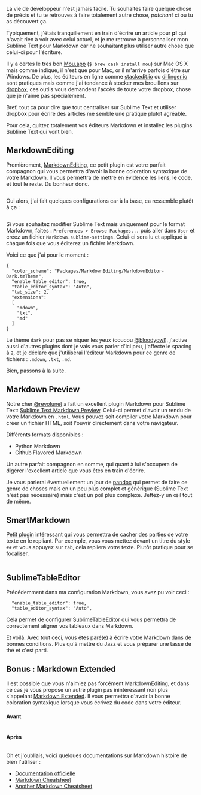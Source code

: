 La vie de développeur n'est jamais facile. Tu souhaites faire quelque chose de précis et tu te retrouves à faire totalement autre chose, _patchant_ ci ou tu as découvert ça.

Typiquement, j'étais tranquillement en train d'écrire un article pour **p!** qui n'avait rien à voir avec celui actuel, et je me retrouve à personnaliser mon Sublime Text pour Markdown car ne souhaitant plus utiliser autre chose que celui-ci pour l'écriture.

Il y a certes le très bon [Mou.app](http://mouapp.com/) (`$ brew cask install mou`) sur Mac OS X mais comme indiqué, il n'est que pour Mac, or il m'arrive parfois d'être sur Windows.
De plus, les éditeurs en ligne comme [stackedit.io](https://stackedit.io/) ou [dillinger.io](http://dillinger.io/) sont pratiques mais comme j'ai tendance à stocker mes brouillons sur [dropbox](https://db.tt/nTkiSUb), ces outils vous demandent l'accès de toute votre dropbox, chose que je n'aime pas spécialement.

Bref, tout ça pour dire que tout centraliser sur Sublime Text et utiliser dropbox pour écrire des articles me semble une pratique plutôt agréable.

Pour cela, quittez totalement vos éditeurs Markdown et installez les plugins Sublime Text qui vont bien.

## MarkdownEditing

Premièrement, [MarkdownEditing](http://ttscoff.github.io/MarkdownEditing/), ce petit plugin est votre parfait compagnon qui vous permettra d'avoir la bonne coloration syntaxique de votre Markdown. Il vous permettra de mettre en évidence les liens, le code, et tout le reste. Du bonheur donc.

<img alt="" class="putainde-Img" src="{{ happyplan.baseUrls.media }}/preview-markdownediting.png">

Oui alors, j'ai fait quelques configurations car à la base, ca ressemble plutôt à ça :

<img alt="" class="putainde-Img" src="{{ happyplan.baseUrls.media }}/preview-markdownediting-light.png">

Si vous souhaitez modifier Sublime Text mais uniquement pour le format Markdown, faites : `Preferences > Browse Packages...` puis aller dans `User` et créez un fichier `Markdown.sublime-settings`. Celui-ci sera lu et appliqué à chaque fois que vous éditerez un fichier Markdown.

Voici ce que j'ai pour le moment :

```
{
  "color_scheme": "Packages/MarkdownEditing/MarkdownEditor-Dark.tmTheme",
  "enable_table_editor": true,
  "table_editor_syntax": "Auto",
  "tab_size": 2,
  "extensions":
  [
    "mdown",
    "txt",
    "md"
  ]
}
```

Le thème `dark` pour pas se niquer les yeux (coucou [@bloodyowl](https://twitter.com/bloodyowl)), j'active aussi d'autres plugins dont je vais vous parler d'ici peu, j'affecte le spacing à `2`, et je déclare que j'utiliserai l'éditeur Markdown pour ce genre de fichiers : `.mdown`, `.txt`, `.md`.

Bien, passons à la suite.

## Markdown Preview

Notre cher [@revolunet](https://twitter.com/revolunet) a fait un excellent plugin Markdown pour Sublime Text: [Sublime Text Markdown Preview](https://github.com/revolunet/sublimetext-markdown-preview). Celui-ci permet d'avoir un rendu de votre Markdown en `.html`. Vous pouvez soit compiler votre Markdown pour créer un fichier HTML, soit l'ouvrir directement dans votre navigateur.

Différents formats disponibles :

- Python Markdown
- Github Flavored Markdown

Un autre parfait compagnon en somme, qui quant à lui s'occupera de digérer l'excellent article que vous êtes en train d'écrire.

Je vous parlerai éventuellement un jour de [pandoc](http://johnmacfarlane.net/pandoc/) qui permet de faire ce genre de choses mais en un peu plus complet et générique (Sublime Text n'est pas nécessaire) mais c'est un poil plus complexe. Jettez-y un œil tout de même.

## SmartMarkdown

[Petit plugin](https://github.com/demon386/SmartMarkdown) intéressant qui vous permettra de cacher des parties de votre texte en le repliant. Par exemple, vous vous mettez devant un titre du style `##` et vous appuyez sur `tab`, cela repliera votre texte. Plutôt pratique pour se focaliser.

<img alt="" class="putainde-Img" src="{{ happyplan.baseUrls.media }}/preview-smartmarkdown.png">

## SublimeTableEditor

Précédemment dans ma configuration Markdown, vous avez pu voir ceci :

```
  "enable_table_editor": true,
  "table_editor_syntax": "Auto",
```

Cela permet de configurer [SublimeTableEditor](https://github.com/vkocubinsky/SublimeTableEditor) qui vous permettra de correctement aligner vos tableaux dans Markdown.


Et voilà. Avec tout ceci, vous êtes paré(e) à écrire votre Markdown dans de bonnes conditions. Plus qu'à mettre du Jazz et vous préparer une tasse de thé et c'est parti.

## Bonus : Markdown Extended

Il est possible que vous n'aimiez pas forcément MarkdownEditing, et dans ce cas je vous propose un autre plugin pas inintéressant non plus s'appelant [Markdown Extended](https://github.com/jonschlinkert/sublime-markdown-extended). Il vous permettra d'avoir la bonne coloration syntaxique lorsque vous écrivez du code dans votre éditeur.

#### Avant

<img alt="" class="putainde-Img" src="{{ happyplan.baseUrls.media }}/preview-markdownextended-before.png">

#### Après

<img alt="" class="putainde-Img" src="{{ happyplan.baseUrls.media }}/preview-markdownextended-after.png">


Oh et j'oubliais, voici quelques documentations sur Markdown histoire de bien l'utiliser :

- [Documentation officielle](http://daringfireball.net/projects/markdown/syntax)
- [Markdown Cheatsheet](https://github.com/adam-p/markdown-here/wiki/Markdown-Cheatsheet)
- [Another Markdown Cheatsheet](http://warpedvisions.org/projects/markdown-cheat-sheet.md)

